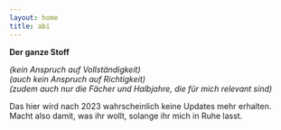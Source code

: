 ```yaml
---
layout: home
title: abi
---
```

**Der ganze Stoff**

*(kein Anspruch auf Vollständigkeit)*  
*(auch kein Anspruch auf Richtigkeit)*  
*(zudem auch nur die Fächer und Halbjahre, die für mich relevant sind)*

Das hier wird nach 2023 wahrscheinlich keine Updates mehr erhalten. Macht also damit, was ihr wollt, solange ihr mich in Ruhe lasst.